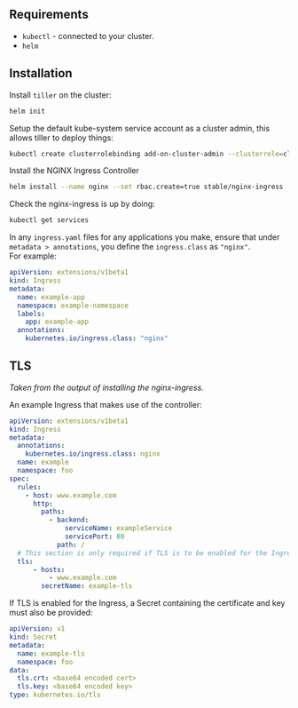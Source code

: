 ## Requirements

- `kubectl` - connected to your cluster.
- `helm`

## Installation

Install `tiller` on the cluster:

```bash
helm init
```

Setup the default kube-system service account as a cluster admin, this allows tiller to deploy things:

```bash
kubectl create clusterrolebinding add-on-cluster-admin --clusterrole=cluster-admin --serviceaccount=kube-system:default
```

Install the NGINX Ingress Controller

```bash
helm install --name nginx --set rbac.create=true stable/nginx-ingress
```

Check the nginx-ingress is up by doing:

```bash
kubectl get services
```

In any `ingress.yaml` files for any applications you make, ensure that under `metadata > annotations`, you define the `ingress.class` as `"nginx"`.  
For example:

```yaml
apiVersion: extensions/v1beta1
kind: Ingress
metadata:
  name: example-app
  namespace: example-namespace
  labels:
    app: example-app
  annotations:
    kubernetes.io/ingress.class: "nginx"
```

## TLS

_Taken from the output of installing the nginx-ingress._

An example Ingress that makes use of the controller:

```yaml
apiVersion: extensions/v1beta1
kind: Ingress
metadata:
  annotations:
    kubernetes.io/ingress.class: nginx
  name: example
  namespace: foo
spec:
  rules:
    - host: www.example.com
      http:
        paths:
          - backend:
              serviceName: exampleService
              servicePort: 80
            path: /
  # This section is only required if TLS is to be enabled for the Ingress
  tls:
      - hosts:
          - www.example.com
        secretName: example-tls
```

If TLS is enabled for the Ingress, a Secret containing the certificate and key must also be provided:

```yaml
apiVersion: v1
kind: Secret
metadata:
  name: example-tls
  namespace: foo
data:
  tls.crt: <base64 encoded cert>
  tls.key: <base64 encoded key>
type: kubernetes.io/tls
```

